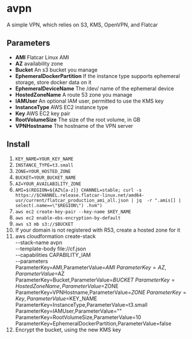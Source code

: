 # avpn

A simple VPN, which relies on S3, KMS, OpenVPN, and Flatcar

## Parameters

* **AMI** Flatcar Linux AMI
* **AZ** availability zone
* **Bucket** An s3 bucket you manage
* **EphemeralDockerPartition** If the instance type supports ephemeral storage, store docker data on it
* **EphemeralDeviceName** The /dev/ name of the ephemeral device
* **HostedZoneName** A route 53 zone you manage
* **IAMUser** An optional IAM user, permitted to use the KMS key
* **InstanceType** AWS EC2 instance type
* **Key** AWS EC2 key pair
* **RootVolumeSize** The size of the root volume, in GB
* **VPNHostname** The hostname of the VPN server

## Install 

1. `KEY_NAME=YOUR_KEY_NAME`
1. `INSTANCE_TYPE=t3.small`
1. `ZONE=YOUR_HOSTED_ZONE`
1. `BUCKET=YOUR_BUCKET_NAME`
1. `AZ=YOUR_AVAILABILITY_ZONE`
1. `AMI=$(REGION=${AZ%[a-z]} CHANNEL=stable; curl -s https://$CHANNEL.release.flatcar-linux.net/amd64-usr/current/flatcar_production_ami_all.json | jq  -r ".amis[] | select(.name==\"$REGION\") .hvm")`
1. `aws ec2 create-key-pair --key-name $KEY_NAME`
1. `aws ec2 enable-ebs-encryption-by-default`
1. `aws s3 mb s3://$BUCKET`
1. If your domain is not registered with R53, create a hosted zone for it
1. 
    aws cloudformation create-stack \
      --stack-name avpn \
      --template-body file://cf.json \
      --capabilities CAPABILITY_IAM \
      --parameters \
        ParameterKey=AMI,ParameterValue=$AMI \
        ParameterKey=AZ,ParameterValue=$AZ \
        ParameterKey=Bucket,ParameterValue=$BUCKET \
        ParameterKey=HostedZoneName,ParameterValue=$ZONE \
        ParameterKey=VPNHostname,ParameterValue=$ZONE \
        ParameterKey=Key,ParameterValue=$KEY_NAME \
        ParameterKey=InstanceType,ParameterValue=t3.small \
        ParameterKey=IAMUser,ParameterValue="" \
        ParameterKey=RootVolumeSize,ParameterValue=10 \
        ParameterKey=EphemeralDockerPartition,ParameterValue=false
1. Encrypt the bucket, using the new KMS key
